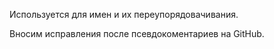 Используется для имен и их переупорядовачивания.

Вносим исправления после псевдокоментариев на GitHub.

